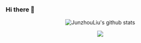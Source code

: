 ### Hi there 👋

<!--
**JunzhouLiu/JunzhouLiu** is a ✨ _special_ ✨ repository because its `README.md` (this file) appears on your GitHub profile.

Here are some ideas to get you started:

- 🔭 I’m currently working on ...
- 🌱 I’m currently learning Golang/Spring
- 👯 I’m looking to collaborate on ...
- 🤔 I’m looking for help with ...
- 💬 Ask me about ...
- 📫 How to reach me: ...
- 😄 Pronouns: ...
- ⚡ Fun fact: ...
-->

<div align="center"> 
  
![JunzhouLiu's github stats](https://github-profile.misec.top/api?username=JunzhouLiu&show_icons=true)

<a href="https://github.com/JunzhouLiu/BILIBILI-HELPER">
  <img align="center" src="https://github-profile.misec.top/api/pin/?username=JunzhouLiu&repo=BILIBILI-HELPER" />
</a>
</div>

